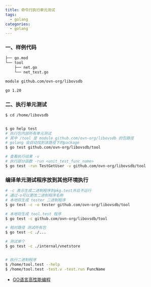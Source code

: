 ```yaml
---
title: 命令行执行单元测试
tags:
  - golang
categories:
  - golang
---
```


### 一、样例代码

``` bash
├── go.mod
└── tool
    ├── net.go
    └── net_test.go
```

``` bash
module github.com/ovn-org/libovsdb

go 1.20
```

### 二、执行单元测试

``` bash
$ cd /home/libovsdb


$ go help test
# 执行包内部所有单元测试
# 其中 /tool 是 module github.com/ovn-org/libovsdb 的包路径
# golang 会自动找到该路径下的package
$ go test github.com/ovn-org/libovsdb/tool

# 查看执行结果 -v
# 执行部分函数 -run <unit_test_func_name>
$ go test -run TestGetUser -v github.com/ovn-org/libovsdb/tool
```

### 编译单元测试程序放到其他环境执行

``` bash
# -c 表示生成二进制程序到pkg.test并且不运行
# 通过-o可以更改二进制程序名称
# 本地将生成 tester 二进制程序
$ go test -c -o tester github.com/ovn-org/libovsdb/tool

# 本地将生成 tool.test 程序
$ go test -c github.com/ovn-org/libovsdb/tool

# 相对路径 测试所有包
$ go test -c ./...

# 测试单个
$ go test -c ./internal/vnetstore


# 执行二进制程序
$ /home/tool.test --help
$ /home/tool.test -test.v -test.run FuncName
```

- [GO语言高性能编程](https://geektutu.com/post/high-performance-go.html)
